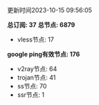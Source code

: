 更新时间2023-10-15 09:56:05

**总订阅: 37**
**总节点: 6879**
- vless节点: 17

**google ping有效节点: 176**
- v2ray节点: 64
- trojan节点: 41
- ss节点: 70
- ssr节点: 1
